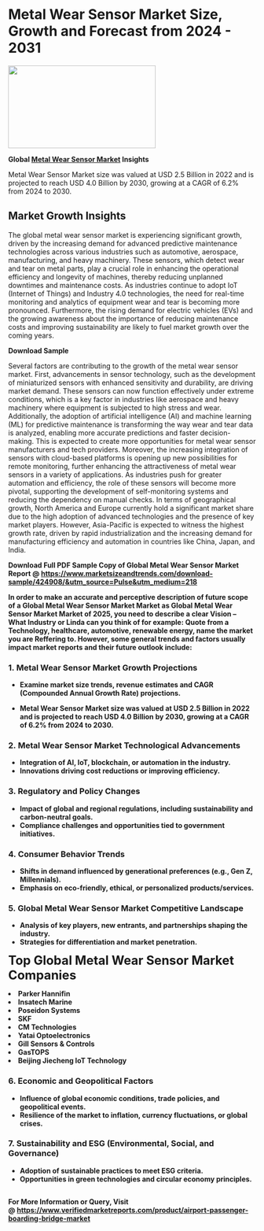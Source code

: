 <H1>Metal Wear Sensor Market Size, Growth and Forecast from 2024 - 2031</H1><img class="aligncenter size-medium wp-image-584254" src="https://thirdeyenews.in/wp-content/uploads/2024/09/Global-Market-Research-300x168.jpeg" alt="" width="300" height="168" /><p><strong>Global&nbsp;<a href="https://www.marketsizeandtrends.com/download-sample/424908/&amp;utm_source=Pulse&amp;utm_medium=218">Metal Wear Sensor Market</a> Insights</strong></p><p>Metal Wear Sensor Market size was valued at USD 2.5 Billion in 2022 and is projected to reach USD 4.0 Billion by 2030, growing at a CAGR of 6.2% from 2024 to 2030.</p><p><h2>Market Growth Insights</h2> <p>The global metal wear sensor market is experiencing significant growth, driven by the increasing demand for advanced predictive maintenance technologies across various industries such as automotive, aerospace, manufacturing, and heavy machinery. These sensors, which detect wear and tear on metal parts, play a crucial role in enhancing the operational efficiency and longevity of machines, thereby reducing unplanned downtimes and maintenance costs. As industries continue to adopt IoT (Internet of Things) and Industry 4.0 technologies, the need for real-time monitoring and analytics of equipment wear and tear is becoming more pronounced. Furthermore, the rising demand for electric vehicles (EVs) and the growing awareness about the importance of reducing maintenance costs and improving sustainability are likely to fuel market growth over the coming years.</p> <p><strong>Download Sample</strong></p> <p>Several factors are contributing to the growth of the metal wear sensor market. First, advancements in sensor technology, such as the development of miniaturized sensors with enhanced sensitivity and durability, are driving market demand. These sensors can now function effectively under extreme conditions, which is a key factor in industries like aerospace and heavy machinery where equipment is subjected to high stress and wear. Additionally, the adoption of artificial intelligence (AI) and machine learning (ML) for predictive maintenance is transforming the way wear and tear data is analyzed, enabling more accurate predictions and faster decision-making. This is expected to create more opportunities for metal wear sensor manufacturers and tech providers. Moreover, the increasing integration of sensors with cloud-based platforms is opening up new possibilities for remote monitoring, further enhancing the attractiveness of metal wear sensors in a variety of applications. As industries push for greater automation and efficiency, the role of these sensors will become more pivotal, supporting the development of self-monitoring systems and reducing the dependency on manual checks. In terms of geographical growth, North America and Europe currently hold a significant market share due to the high adoption of advanced technologies and the presence of key market players. However, Asia-Pacific is expected to witness the highest growth rate, driven by rapid industrialization and the increasing demand for manufacturing efficiency and automation in countries like China, Japan, and India. <p><strong></p><p><span class=""><strong>Download Full PDF Sample Copy of Global Metal Wear Sensor Market Report</strong> @ <a href="https://www.marketsizeandtrends.com/download-sample/424908/&amp;utm_source=Pulse&amp;utm_medium=218" target="_blank">https://www.marketsizeandtrends.com/download-sample/424908/&amp;utm_source=Pulse&amp;utm_medium=218</a></span></p><p>In order to make an accurate and perceptive description of future scope of a Global&nbsp;Metal Wear Sensor Market Market as Global&nbsp;Metal Wear Sensor Market Market of 2025, you need to describe a clear Vision &ndash; What Industry or Linda can you think of for example: Quote from a Technology, healthcare, automotive, renewable energy, name the market you are Reffering to. However, some general trends and factors usually impact market reports and their future outlook include:</p><h3>1.&nbsp;<strong>Metal Wear Sensor Market Growth Projections</strong></h3><ul><li>Examine market size trends, revenue estimates and CAGR (Compounded Annual Growth Rate) projections.</li><li><p>Metal Wear Sensor Market size was valued at USD 2.5 Billion in 2022 and is projected to reach USD 4.0 Billion by 2030, growing at a CAGR of 6.2% from 2024 to 2030.</p></li></ul><h3>2.&nbsp;<strong>Metal Wear Sensor Market Technological Advancements</strong></h3><ul><li>Integration of AI, IoT, blockchain, or automation in the industry.</li><li>Innovations driving cost reductions or improving efficiency.</li></ul><h3>3.&nbsp;<strong>Regulatory and Policy Changes</strong></h3><ul><li>Impact of global and regional regulations, including sustainability and carbon-neutral goals.</li><li>Compliance challenges and opportunities tied to government initiatives.</li></ul><h3>4.&nbsp;<strong>Consumer Behavior Trends</strong></h3><ul><li>Shifts in demand influenced by generational preferences (e.g., Gen Z, Millennials).</li><li>Emphasis on eco-friendly, ethical, or personalized products/services.</li></ul><h3>5.&nbsp;<strong>Global Metal Wear Sensor Market Competitive Landscape</strong></h3><ul><li>Analysis of key players, new entrants, and partnerships shaping the industry.</li><li>Strategies for differentiation and market penetration.</li></ul><p data-pm-slice="1 1 []"><span style="color: inherit; font-family: inherit; font-size: 25px;">Top Global Metal Wear Sensor Market Companies</span></p><div class="" data-test-id=""><p><li>Parker Hannifin</li><li> Insatech Marine</li><li> Poseidon Systems</li><li> SKF</li><li> CM Technologies</li><li> Yatai Optoelectronics</li><li> Gill Sensors & Controls</li><li> GasTOPS</li><li> Beijing Jiecheng IoT Technology</li></p></div><h3>6.&nbsp;<strong>Economic and Geopolitical Factors</strong></h3><ul><li>Influence of global economic conditions, trade policies, and geopolitical events.</li><li>Resilience of the market to inflation, currency fluctuations, or global crises.</li></ul><h3>7.&nbsp;<strong>Sustainability and ESG (Environmental, Social, and Governance)</strong></h3><ul><li>Adoption of sustainable practices to meet ESG criteria.</li><li>Opportunities in green technologies and circular economy principles.</li></ul><h2><strong style="font-size: 14px;">For More Information or Query, Visit @&nbsp;</strong><a style="background-color: #ffffff; font-size: 14px;" href="https://www.marketsizeandtrends.com/report/metal-wear-sensor-market/" target="_blank">https://www.verifiedmarketreports.com/product/airport-passenger-boarding-bridge-market</a></h2>
